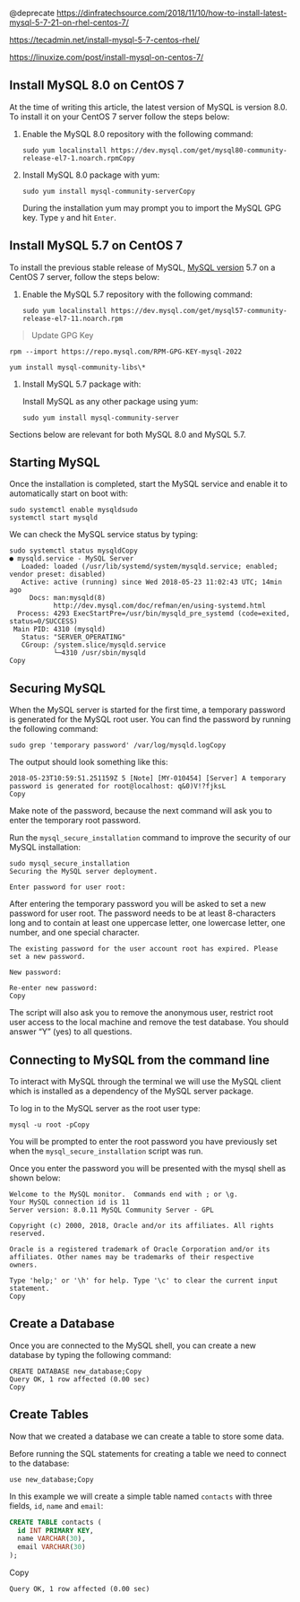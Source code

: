 @deprecate https://dinfratechsource.com/2018/11/10/how-to-install-latest-mysql-5-7-21-on-rhel-centos-7/



https://tecadmin.net/install-mysql-5-7-centos-rhel/



https://linuxize.com/post/install-mysql-on-centos-7/





## Install MySQL 8.0 on CentOS 7

At the time of writing this article, the latest version of MySQL is version 8.0. To install it on your CentOS 7 server follow the steps below:

1. Enable the MySQL 8.0 repository with the following command:

   ```
   sudo yum localinstall https://dev.mysql.com/get/mysql80-community-release-el7-1.noarch.rpmCopy
   ```

2. Install MySQL 8.0 package with yum:

   ```
   sudo yum install mysql-community-serverCopy
   ```

   During the installation yum may prompt you to import the MySQL GPG key. Type `y` and hit `Enter`.

## Install MySQL 5.7 on CentOS 7

To install the previous stable release of MySQL, [MySQL version](https://linuxize.com/post/how-to-check-mysql-version/) 5.7 on a CentOS 7 server, follow the steps below:

1. Enable the MySQL 5.7 repository with the following command:

   ```
   sudo yum localinstall https://dev.mysql.com/get/mysql57-community-release-el7-11.noarch.rpm
   ```



> Update GPG Key

```shell
rpm --import https://repo.mysql.com/RPM-GPG-KEY-mysql-2022
```



```shell
yum install mysql-community-libs\*
```

1. Install MySQL 5.7 package with:

   Install MySQL as any other package using yum:

   ```
   sudo yum install mysql-community-server 
   ```

Sections below are relevant for both MySQL 8.0 and MySQL 5.7.

## Starting MySQL

Once the installation is completed, start the MySQL service and enable it to automatically start on boot with:

```
sudo systemctl enable mysqldsudo 
systemctl start mysqld
```

We can check the MySQL service status by typing:

```
sudo systemctl status mysqldCopy
● mysqld.service - MySQL Server
   Loaded: loaded (/usr/lib/systemd/system/mysqld.service; enabled; vendor preset: disabled)
   Active: active (running) since Wed 2018-05-23 11:02:43 UTC; 14min ago
     Docs: man:mysqld(8)
           http://dev.mysql.com/doc/refman/en/using-systemd.html
  Process: 4293 ExecStartPre=/usr/bin/mysqld_pre_systemd (code=exited, status=0/SUCCESS)
 Main PID: 4310 (mysqld)
   Status: "SERVER_OPERATING"
   CGroup: /system.slice/mysqld.service
           └─4310 /usr/sbin/mysqld
Copy
```

## Securing MySQL

When the MySQL server is started for the first time, a temporary password is generated for the MySQL root user. You can find the password by running the following command:

```
sudo grep 'temporary password' /var/log/mysqld.logCopy
```

The output should look something like this:

```output
2018-05-23T10:59:51.251159Z 5 [Note] [MY-010454] [Server] A temporary password is generated for root@localhost: q&0)V!?fjksL
Copy
```

Make note of the password, because the next command will ask you to enter the temporary root password.

Run the `mysql_secure_installation` command to improve the security of our MySQL installation:

```
sudo mysql_secure_installation
Securing the MySQL server deployment.

Enter password for user root:

```

After entering the temporary password you will be asked to set a new password for user root. The password needs to be at least 8-characters long and to contain at least one uppercase letter, one lowercase letter, one number, and one special character.

```output
The existing password for the user account root has expired. Please set a new password.

New password:

Re-enter new password:
Copy
```

The script will also ask you to remove the anonymous user, restrict root user access to the local machine and remove the test database. You should answer “Y” (yes) to all questions.

## Connecting to MySQL from the command line

To interact with MySQL through the terminal we will use the MySQL client which is installed as a dependency of the MySQL server package.

To log in to the MySQL server as the root user type:

```
mysql -u root -pCopy
```

You will be prompted to enter the root password you have previously set when the `mysql_secure_installation` script was run.

Once you enter the password you will be presented with the mysql shell as shown below:



```output
Welcome to the MySQL monitor.  Commands end with ; or \g.
Your MySQL connection id is 11
Server version: 8.0.11 MySQL Community Server - GPL

Copyright (c) 2000, 2018, Oracle and/or its affiliates. All rights reserved.

Oracle is a registered trademark of Oracle Corporation and/or its
affiliates. Other names may be trademarks of their respective
owners.

Type 'help;' or '\h' for help. Type '\c' to clear the current input statement.
Copy
```

## Create a Database

Once you are connected to the MySQL shell, you can create a new database by typing the following command:

```
CREATE DATABASE new_database;Copy
Query OK, 1 row affected (0.00 sec)
Copy
```

## Create Tables

Now that we created a database we can create a table to store some data.

Before running the SQL statements for creating a table we need to connect to the database:

```
use new_database;Copy
```

In this example we will create a simple table named `contacts` with three fields, `id`, `name` and `email`:

```sql
CREATE TABLE contacts (
  id INT PRIMARY KEY,
  name VARCHAR(30),
  email VARCHAR(30)
);
```

Copy

```output
Query OK, 1 row affected (0.00 sec)
```